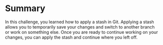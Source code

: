 # Summary

In this challenge, you learned how to apply a stash in Git. Applying a stash allows you to temporarily save your changes and switch to another branch or work on something else. Once you are ready to continue working on your changes, you can apply the stash and continue where you left off.
